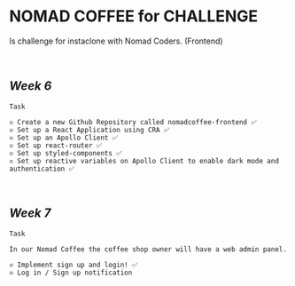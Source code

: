 # **NOMAD COFFEE for CHALLENGE**

Is challenge for instaclone with Nomad Coders. (Frontend)

<br>

## _Week 6_

```
Task

▫ Create a new Github Repository called nomadcoffee-frontend ✅
▫ Set up a React Application using CRA ✅
▫ Set up an Apollo Client ✅
▫ Set up react-router ✅
▫ Set up styled-components ✅
▫ Set up reactive variables on Apollo Client to enable dark mode and authentication ✅
```

<br>

## _Week 7_

```
Task

In our Nomad Coffee the coffee shop owner will have a web admin panel.

▫ Implement sign up and login! ✅
▫ Log in / Sign up notification
```
